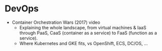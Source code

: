 # DevOps

- Container Orchestration Wars (2017) video
    - Explaining the whole landscape, from virtual machines & IaaS through PaaS, CaaS (container as a service) to FaaS (function as a service).
    - Where Kubernetes and GKE fits, vs OpenShift, ECS, DC/OS, ...
